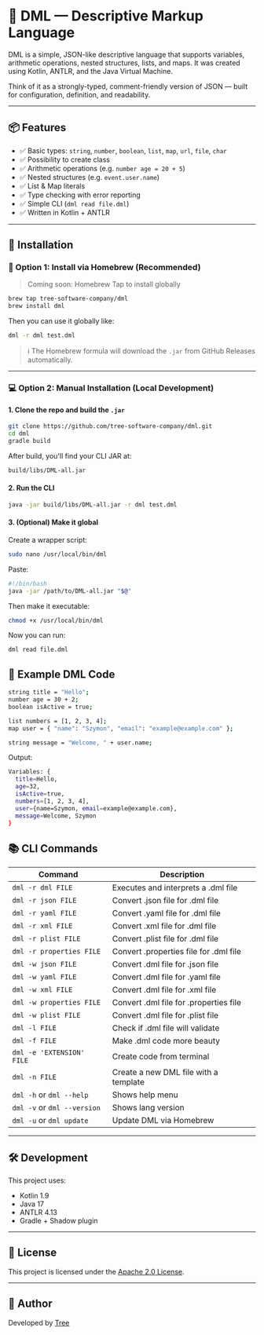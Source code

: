# 🧩 DML — Descriptive Markup Language

DML is a simple, JSON-like descriptive language that supports variables, arithmetic operations, nested structures, lists, and maps. It was created using Kotlin, ANTLR, and the Java Virtual Machine.

Think of it as a strongly-typed, comment-friendly version of JSON — built for configuration, definition, and readability.

---

## 📦 Features

- ✅ Basic types: `string`, `number`, `boolean`, `list`, `map`, `url`, `file`, `char`
- ✅ Possibility to create class
- ✅ Arithmetic operations (e.g. `number age = 20 + 5`)
- ✅ Nested structures (e.g. `event.user.name`)
- ✅ List & Map literals
- ✅ Type checking with error reporting
- ✅ Simple CLI (`dml read file.dml`)
- ✅ Written in Kotlin + ANTLR

---

## 🚀 Installation

### 🔧 Option 1: Install via Homebrew (Recommended)

> Coming soon: Homebrew Tap to install globally

```bash
brew tap tree-software-company/dml
brew install dml
```
Then you can use it globally like:

```bash
dml -r dml test.dml
```
> ℹ️ The Homebrew formula will download the `.jar` from GitHub Releases automatically.

---

### 💻 Option 2: Manual Installation (Local Development)

#### 1. Clone the repo and build the `.jar`

```bash
git clone https://github.com/tree-software-company/dml.git
cd dml
gradle build
```
After build, you'll find your CLI JAR at:
```bash
build/libs/DML-all.jar
```
#### 2. Run the CLI
```bash
java -jar build/libs/DML-all.jar -r dml test.dml
```
#### 3. (Optional) Make it global

Create a wrapper script:
```bash
sudo nano /usr/local/bin/dml
```
Paste:
```bash
#!/bin/bash
java -jar /path/to/DML-all.jar "$@"
```
Then make it executable:
```bash
chmod +x /usr/local/bin/dml
```
Now you can run:
```bash
dml read file.dml
```
## 📄 Example DML Code
```bash
string title = "Hello";
number age = 30 + 2;
boolean isActive = true;

list numbers = [1, 2, 3, 4];
map user = { "name": "Szymon", "email": "example@example.com" };

string message = "Welcome, " + user.name;
```
Output:
```bash
Variables: {
  title=Hello,
  age=32,
  isActive=true,
  numbers=[1, 2, 3, 4],
  user={name=Szymon, email=example@example.com},
  message=Welcome, Szymon
}
```
## 📚 CLI Commands

| Command        | Description                        |
|----------------|------------------------------------|
| `dml -r dml FILE` | Executes and interprets a .dml file |
| `dml -r json FILE` | Convert .json file for .dml file |
| `dml -r yaml FILE` | Convert .yaml file for .dml file |
| `dml -r xml FILE` | Convert .xml file for .dml file |
| `dml -r plist FILE` | Convert .plist file for .dml file |
| `dml -r properties FILE` | Convert .properties file for .dml file |
| `dml -w json FILE` | Convert .dml file for .json file |
| `dml -w yaml FILE` | Convert .dml file for .yaml file |
| `dml -w xml FILE` | Convert .dml file for .xml file |
| `dml -w properties FILE` | Convert .dml file for .properties file |
| `dml -w plist FILE` | Convert .dml file for .plist file |
| `dml -l FILE` | Check if .dml file will validate |
| `dml -f FILE` | Make .dml code more beauty |
| `dml -e 'EXTENSION' FILE` | Create code from terminal |
| `dml -n FILE` | Create a new DML file with a template |
| `dml -h` or `dml --help`| Shows help menu |
| `dml -v` or `dml --version`| Shows lang version |
| `dml -u` or `dml update`| Update DML via Homebrew |

---

## 🛠️ Development

This project uses:
- Kotlin 1.9
- Java 17
- ANTLR 4.13
- Gradle + Shadow plugin

---

## 📜 License

This project is licensed under the [Apache 2.0 License](LICENSE).

---

## 👤 Author

Developed by [Tree](https://github.com/tree-software-company)

